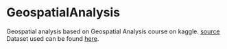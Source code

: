 # GeospatialAnalysis

Geospatial analysis based on Geospatial Analysis course on kaggle. [source](https://www.kaggle.com/learn/geospatial-analysis)
Dataset used can be found [here](https://www.kaggle.com/alexisbcook/geospatial-learn-course-data). 
